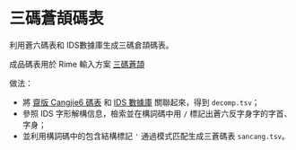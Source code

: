 # 三碼蒼頡碼表

利用蒼六碼表和 IDS數據庫生成三碼倉頡碼表。

成品碼表用於 Rime 輸入方案 [三碼蒼頡](https://github.com/lotem/rime-sancang)

做法：

  - 將 [齋版 Cangjie6 碼表][1] 和 [IDS 數據庫][2] 關聯起來，得到 `decomp.tsv`；
  - 參照 IDS 字形解構信息，檢索並在構詞碼中用 `/` 標記出蒼六反字身字的字首、字身；
  - 並利用構詞碼中的包含結構標記 `'` 通過模式匹配生成三蒼碼表 `sancang.tsv`。

[1]: https://github.com/LEOYoon-Tsaw/Cangjie6
[2]: https://github.com/cjkvi/cjkvi-ids
